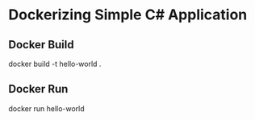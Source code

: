 # Dockerizing Simple C# Application

## Docker Build

docker build -t hello-world .

## Docker Run

docker run hello-world
